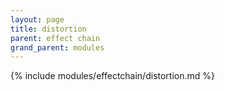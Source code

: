 ```yaml
---
layout: page
title: distortion
parent: effect chain
grand_parent: modules
---
```


{% include modules/effectchain/distortion.md %}
